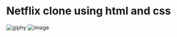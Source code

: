 # Netflix clone using html and css
![giphy](https://github.com/Chris-Grg/Netflix-clone-frontend/assets/121335744/8d68a324-c5fa-4efa-9ff3-dd116f3e83c6)
![image](https://github.com/Chris-Grg/Netflix-clone-frontend/assets/121335744/4e01a783-6177-4646-853e-289d518e7e8d)

